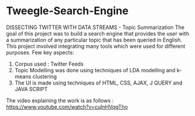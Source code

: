 # Tweegle-Search-Engine

DISSECTING TWITTER WITH DATA STREAMS - Topic Summarization
The goal of this project was to build a search engine that provides the user with a summarization of any particular topic that has been queried in English. This project involved integrating many tools which were used for different purposes.
Few key aspects:
1. Corpus used : Twitter Feeds
2. Topic Modelling was done using techniques of LDA modelling and k-means clustering
3. The UI is made using techniques of HTML, CSS, AJAX, J QUERY and JAVA SCRIPT

The video explaining the work is as follows : https://www.youtube.com/watch?v=cuInHVqgTho
